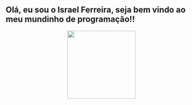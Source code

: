 ## Olá, eu sou o Israel Ferreira, seja bem vindo ao meu mundinho de programação!! ##
<div align="center">
  <a href="https://github.com/israferreira">
  <img height="180em" src="https://github-readme-stats.vercel.app/api?username=israferreira&show_icons=true&theme=midnight-purple&include_all_commits=true&count_private=true"/>
<!---  <img height="180em" src="https://github-readme-stats.vercel.app/api/top-langs/?username=israferreira&layout=compact&langs_count=7&theme="/>--->
</div>

<!---
IsraFerreira/IsraFerreira is a ✨ special ✨ repository because its `README.md` (this file) appears on your GitHub profile.
You can click the Preview link to take a look at your changes.
--->
